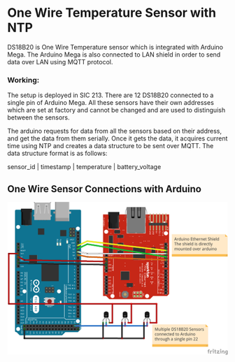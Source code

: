 # One Wire Temperature Sensor with NTP

DS18B20 is One Wire Temperature sensor which is integrated with Arduino Mega. The Arduino Mega is also connected to LAN shield in order to send data over LAN using MQTT protocol.

### Working:
The setup is deployed in SIC 213. There are 12 DS18B20 connected to a single pin of Arduino Mega. All these sensors have their own addresses which are set at factory and cannot be changed and are used to distinguish between the sensors. 

The arduino requests for data from all the sensors based on their address, and get the data from them serially. Once it gets the data, it acquires current time using NTP and creates a data structure to be sent over MQTT. The data structure format is as follows:

sensor_id | timestamp | temperature | battery_voltage

## One Wire Sensor Connections with Arduino
![One Wire Sensor Connection with Arduino](one_wire_sensor_bb.png)